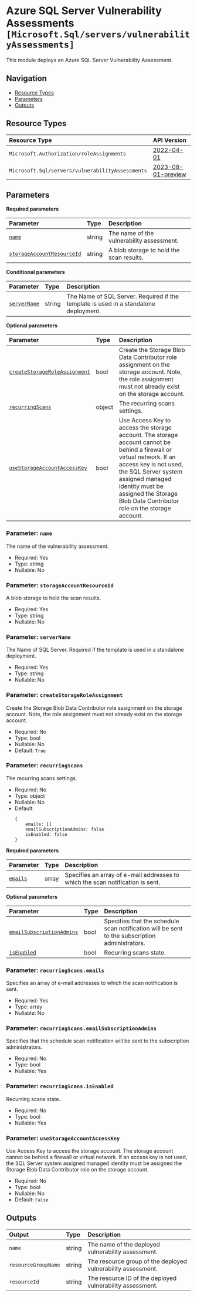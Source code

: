 # Azure SQL Server Vulnerability Assessments `[Microsoft.Sql/servers/vulnerabilityAssessments]`

This module deploys an Azure SQL Server Vulnerability Assessment.

## Navigation

- [Resource Types](#Resource-Types)
- [Parameters](#Parameters)
- [Outputs](#Outputs)

## Resource Types

| Resource Type | API Version |
| :-- | :-- |
| `Microsoft.Authorization/roleAssignments` | [2022-04-01](https://learn.microsoft.com/en-us/azure/templates/Microsoft.Authorization/2022-04-01/roleAssignments) |
| `Microsoft.Sql/servers/vulnerabilityAssessments` | [2023-08-01-preview](https://learn.microsoft.com/en-us/azure/templates/Microsoft.Sql/2023-08-01-preview/servers/vulnerabilityAssessments) |

## Parameters

**Required parameters**

| Parameter | Type | Description |
| :-- | :-- | :-- |
| [`name`](#parameter-name) | string | The name of the vulnerability assessment. |
| [`storageAccountResourceId`](#parameter-storageaccountresourceid) | string | A blob storage to hold the scan results. |

**Conditional parameters**

| Parameter | Type | Description |
| :-- | :-- | :-- |
| [`serverName`](#parameter-servername) | string | The Name of SQL Server. Required if the template is used in a standalone deployment. |

**Optional parameters**

| Parameter | Type | Description |
| :-- | :-- | :-- |
| [`createStorageRoleAssignment`](#parameter-createstorageroleassignment) | bool | Create the Storage Blob Data Contributor role assignment on the storage account. Note, the role assignment must not already exist on the storage account. |
| [`recurringScans`](#parameter-recurringscans) | object | The recurring scans settings. |
| [`useStorageAccountAccessKey`](#parameter-usestorageaccountaccesskey) | bool | Use Access Key to access the storage account. The storage account cannot be behind a firewall or virtual network. If an access key is not used, the SQL Server system assigned managed identity must be assigned the Storage Blob Data Contributor role on the storage account. |

### Parameter: `name`

The name of the vulnerability assessment.

- Required: Yes
- Type: string
- Nullable: No

### Parameter: `storageAccountResourceId`

A blob storage to hold the scan results.

- Required: Yes
- Type: string
- Nullable: No

### Parameter: `serverName`

The Name of SQL Server. Required if the template is used in a standalone deployment.

- Required: Yes
- Type: string
- Nullable: No

### Parameter: `createStorageRoleAssignment`

Create the Storage Blob Data Contributor role assignment on the storage account. Note, the role assignment must not already exist on the storage account.

- Required: No
- Type: bool
- Nullable: No
- Default: `True`

### Parameter: `recurringScans`

The recurring scans settings.

- Required: No
- Type: object
- Nullable: No
- Default:
  ```Bicep
  {
      emails: []
      emailSubscriptionAdmins: false
      isEnabled: false
  }
  ```

**Required parameters**

| Parameter | Type | Description |
| :-- | :-- | :-- |
| [`emails`](#parameter-recurringscansemails) | array | Specifies an array of e-mail addresses to which the scan notification is sent. |

**Optional parameters**

| Parameter | Type | Description |
| :-- | :-- | :-- |
| [`emailSubscriptionAdmins`](#parameter-recurringscansemailsubscriptionadmins) | bool | Specifies that the schedule scan notification will be sent to the subscription administrators. |
| [`isEnabled`](#parameter-recurringscansisenabled) | bool | Recurring scans state. |

### Parameter: `recurringScans.emails`

Specifies an array of e-mail addresses to which the scan notification is sent.

- Required: Yes
- Type: array
- Nullable: No

### Parameter: `recurringScans.emailSubscriptionAdmins`

Specifies that the schedule scan notification will be sent to the subscription administrators.

- Required: No
- Type: bool
- Nullable: Yes

### Parameter: `recurringScans.isEnabled`

Recurring scans state.

- Required: No
- Type: bool
- Nullable: Yes

### Parameter: `useStorageAccountAccessKey`

Use Access Key to access the storage account. The storage account cannot be behind a firewall or virtual network. If an access key is not used, the SQL Server system assigned managed identity must be assigned the Storage Blob Data Contributor role on the storage account.

- Required: No
- Type: bool
- Nullable: No
- Default: `False`

## Outputs

| Output | Type | Description |
| :-- | :-- | :-- |
| `name` | string | The name of the deployed vulnerability assessment. |
| `resourceGroupName` | string | The resource group of the deployed vulnerability assessment. |
| `resourceId` | string | The resource ID of the deployed vulnerability assessment. |
